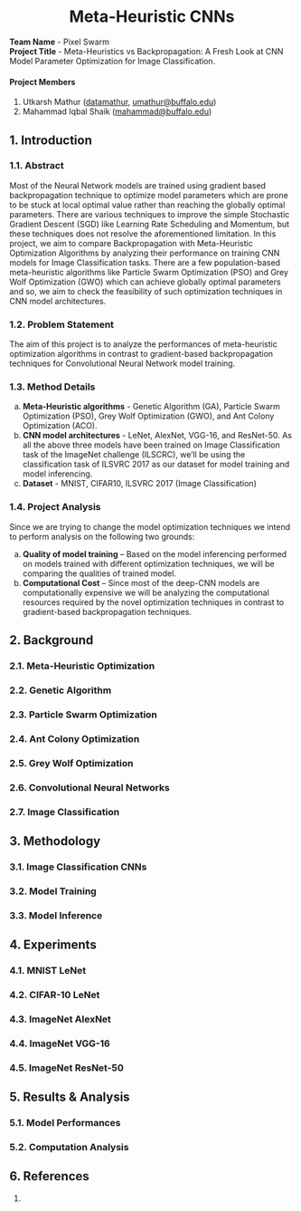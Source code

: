 <h1 align="center">Meta-Heuristic CNNs</h1>

<b>Team Name</b> - Pixel Swarm <br>
<b>Project Title</b> - Meta-Heuristics vs Backpropagation: A Fresh Look at CNN Model Parameter Optimization for Image Classification.<br>
<h4><b>Project Members</b></h4> 

<ol type="1">
<li>Utkarsh Mathur (<a href="https://github.com/datamathur">datamathur</a>, <a href="mailto:umathur@buffalo.edu">umathur@buffalo.edu</a>)</li>
<li>Mahammad Iqbal Shaik (<a href="mailto:mahammad@buffalo.edu">mahammad@buffalo.edu</a>)</li>
</ol>

<h2>1. Introduction</h2>

<h3>1.1. Abstract</h3>
<p>Most of the Neural Network models are trained using gradient based backpropagation 
technique to optimize model parameters which are prone to be stuck at local optimal value 
rather than reaching the globally optimal parameters. There are various techniques to 
improve the simple Stochastic Gradient Descent (SGD) like Learning Rate Scheduling and 
Momentum, but these techniques does not resolve the aforementioned limitation. In this 
project, we aim to compare Backpropagation with Meta-Heuristic Optimization Algorithms 
by analyzing their performance on training CNN models for Image Classification tasks. 
There are a few population-based meta-heuristic algorithms like Particle Swarm 
Optimization (PSO) and Grey Wolf Optimization (GWO) which can achieve globally optimal 
parameters and so, we aim to check the feasibility of such optimization techniques in CNN 
model architectures.</p>

<h3>1.2. Problem Statement</h3>

<p>The aim of this project is to analyze the performances of meta-heuristic optimization 
algorithms in contrast to gradient-based backpropagation techniques for Convolutional 
Neural Network model training.</p>

<h3>1.3. Method Details</h3>

<ol type="a">
    <li><b>Meta-Heuristic algorithms</b> -  Genetic Algorithm (GA), Particle Swarm Optimization (PSO), Grey Wolf Optimization (GWO), and Ant Colony Optimization (ACO).</li>
    <li><b>CNN model architectures</b> - LeNet, AlexNet, VGG-16, and ResNet-50. As all the above 
    three models have been trained on Image Classification task of the ImageNet 
    challenge (ILSCRC), we’ll be using the classification task of ILSVRC 2017 as our 
    dataset for model training and model inferencing.</li>
    <li><b>Dataset</b> - MNIST, CIFAR10, ILSVRC 2017 (Image Classification)</li>
</ol>

<h3>1.4. Project Analysis</h3>

<p>Since we are trying to change the model optimization techniques we intend to perform analysis on the following two grounds:</p>

<ol type="a">
    <li><b>Quality of model training</b> – Based on the model inferencing performed on models 
    trained with different optimization techniques, we will be comparing the qualities of 
    trained model.</li>
    <li><b>Computational Cost</b> – Since most of the deep-CNN models are computationally 
    expensive we will be analyzing the computational resources required by the novel 
    optimization techniques in contrast to gradient-based backpropagation techniques.</li>
</ol>


<h2>2. Background</h2>

<h3>2.1. Meta-Heuristic Optimization</h3>

<h3>2.2. Genetic Algorithm</h3>

<h3>2.3. Particle Swarm Optimization</h3>

<h3>2.4. Ant Colony Optimization</h3>

<h3>2.5. Grey Wolf Optimization</h3>

<h3>2.6. Convolutional Neural Networks</h3>

<h3>2.7. Image Classification</h3>

<h2>3. Methodology</h2>

<h3>3.1. Image Classification CNNs</h3>

<h3>3.2. Model Training</h3>

<h3>3.3. Model Inference</h3>

<h2>4. Experiments</h2>

<h3>4.1. MNIST LeNet<h3>

<h3>4.2. CIFAR-10 LeNet</h3>

<h3>4.3. ImageNet AlexNet</h3>

<h3>4.4. ImageNet VGG-16</h3>

<h3>4.5. ImageNet ResNet-50</h3>

<h2>5. Results & Analysis</h2>

<h3>5.1. Model Performances</h3>

<h3>5.2. Computation Analysis</h3>

<h2>6. References</h2>

<ol type="1">
    <li></li>
<ol>